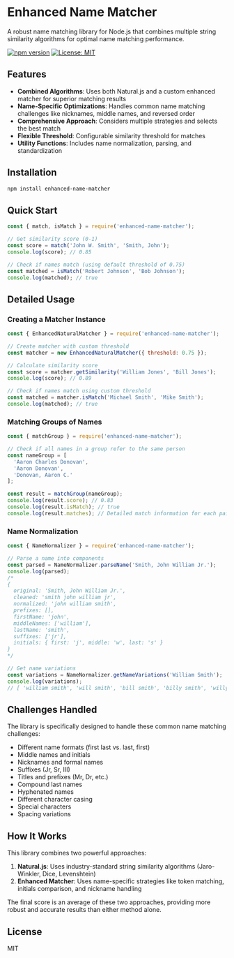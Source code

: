 # Enhanced Name Matcher

A robust name matching library for Node.js that combines multiple string similarity algorithms for optimal name matching performance.

[![npm version](https://img.shields.io/npm/v/enhanced-name-matcher.svg)](https://www.npmjs.com/package/enhanced-name-matcher)
[![License: MIT](https://img.shields.io/badge/License-MIT-blue.svg)](https://opensource.org/licenses/MIT)

## Features

- **Combined Algorithms**: Uses both Natural.js and a custom enhanced matcher for superior matching results
- **Name-Specific Optimizations**: Handles common name matching challenges like nicknames, middle names, and reversed order
- **Comprehensive Approach**: Considers multiple strategies and selects the best match
- **Flexible Threshold**: Configurable similarity threshold for matches
- **Utility Functions**: Includes name normalization, parsing, and standardization

## Installation

```bash
npm install enhanced-name-matcher
```

## Quick Start

```javascript
const { match, isMatch } = require('enhanced-name-matcher');

// Get similarity score (0-1)
const score = match('John W. Smith', 'Smith, John');
console.log(score); // 0.85

// Check if names match (using default threshold of 0.75)
const matched = isMatch('Robert Johnson', 'Bob Johnson');
console.log(matched); // true
```

## Detailed Usage

### Creating a Matcher Instance

```javascript
const { EnhancedNaturalMatcher } = require('enhanced-name-matcher');

// Create matcher with custom threshold
const matcher = new EnhancedNaturalMatcher({ threshold: 0.75 });

// Calculate similarity score
const score = matcher.getSimilarity('William Jones', 'Bill Jones');
console.log(score); // 0.89

// Check if names match using custom threshold
const matched = matcher.isMatch('Michael Smith', 'Mike Smith');
console.log(matched); // true
```

### Matching Groups of Names

```javascript
const { matchGroup } = require('enhanced-name-matcher');

// Check if all names in a group refer to the same person
const nameGroup = [
  'Aaron Charles Donovan',
  'Aaron Donovan',
  'Donovan, Aaron C.'
];

const result = matchGroup(nameGroup);
console.log(result.score); // 0.83
console.log(result.isMatch); // true
console.log(result.matches); // Detailed match information for each pair
```

### Name Normalization

```javascript
const { NameNormalizer } = require('enhanced-name-matcher');

// Parse a name into components
const parsed = NameNormalizer.parseName('Smith, John William Jr.');
console.log(parsed);
/*
{
  original: 'Smith, John William Jr.',
  cleaned: 'smith john william jr',
  normalized: 'john william smith',
  prefixes: [],
  firstName: 'john',
  middleNames: ['william'],
  lastName: 'smith',
  suffixes: ['jr'],
  initials: { first: 'j', middle: 'w', last: 's' }
}
*/

// Get name variations
const variations = NameNormalizer.getNameVariations('William Smith');
console.log(variations);
// [ 'william smith', 'will smith', 'bill smith', 'billy smith', 'willy smith' ]
```

## Challenges Handled

The library is specifically designed to handle these common name matching challenges:

- Different name formats (first last vs. last, first)
- Middle names and initials
- Nicknames and formal names
- Suffixes (Jr, Sr, III)
- Titles and prefixes (Mr, Dr, etc.)
- Compound last names
- Hyphenated names
- Different character casing
- Special characters
- Spacing variations

## How It Works

This library combines two powerful approaches:

1. **Natural.js**: Uses industry-standard string similarity algorithms (Jaro-Winkler, Dice, Levenshtein)
2. **Enhanced Matcher**: Uses name-specific strategies like token matching, initials comparison, and nickname handling

The final score is an average of these two approaches, providing more robust and accurate results than either method alone.

## License

MIT
